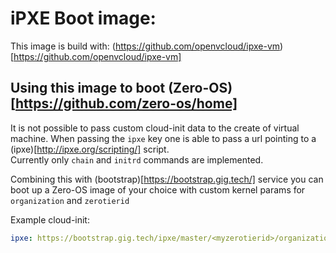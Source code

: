 # iPXE Boot image:

This image is build with: (https://github.com/openvcloud/ipxe-vm)[https://github.com/openvcloud/ipxe-vm]

## Using this image to boot (Zero-OS)[https://github.com/zero-os/home]

It is not possible to pass custom cloud-init data to the create of virtual machine. 
When passing the `ipxe` key one is able to pass a url pointing to a (ipxe)[http://ipxe.org/scripting/] script.  
Currently only `chain` and `initrd` commands are implemented.

Combining this with (bootstrap)[https://bootstrap.gig.tech/] service you can boot up a Zero-OS image of your choice with custom kernel params for `organization` and `zerotierid`

Example cloud-init:
```yaml
ipxe: https://bootstrap.gig.tech/ipxe/master/<myzerotierid>/organization=<my iyo org>%20customkernelparam=customvalue
```
